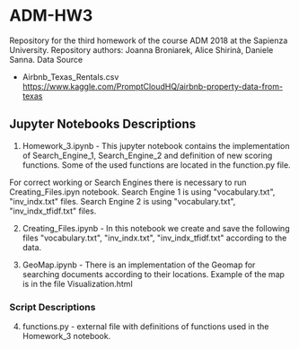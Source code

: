 # ADM-HW3


Repository for the third homework of the course ADM 2018 at the Sapienza University. Repository authors: Joanna Broniarek, Alice Shirinà, Daniele Sanna.
Data Source

- Airbnb_Texas_Rentals.csv https://www.kaggle.com/PromptCloudHQ/airbnb-property-data-from-texas

## Jupyter Notebooks Descriptions

1.  Homework_3.ipynb - This jupyter notebook contains the implementation of Search_Engine_1, Search_Engine_2 and definition of new scoring functions. Some of the used functions are located in the function.py file.

For correct working or Search Engines there is necessary to run Creating_Files.ipyn notebook. Search Engine 1 is using "vocabulary.txt", "inv_indx.txt" files. Search Engine 2 is using "vocabulary.txt", "inv_indx_tfidf.txt" files.

2.  Creating_Files.ipynb - In this notebook we create and save the following files "vocabulary.txt", "inv_indx.txt", "inv_indx_tfidf.txt" according to the data.

3.  GeoMap.ipynb - There is an implementation of the Geomap for searching documents according to their locations. Example of the map is in the file Visualization.html

### Script Descriptions

4.  functions.py - external file with definitions of functions used in the Homework_3 notebook.
